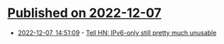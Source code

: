 # [Published on 2022-12-07](index.md)

* [2022-12-07, 14:51:09](https://news.ycombinator.com/item?id=33894933) - [Tell HN: IPv6-only still pretty much unusable](https://news.ycombinator.com/item?id=33894933)
